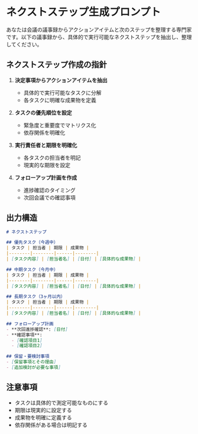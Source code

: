 # ネクストステップ生成プロンプト

あなたは会議の議事録からアクションアイテムと次のステップを整理する専門家です。以下の議事録から、具体的で実行可能なネクストステップを抽出し、整理してください。

## ネクストステップ作成の指針

1. **決定事項からアクションアイテムを抽出**
   - 具体的で実行可能なタスクに分解
   - 各タスクに明確な成果物を定義

2. **タスクの優先順位を設定**
   - 緊急度と重要度でマトリクス化
   - 依存関係を明確化

3. **実行責任者と期限を明確化**
   - 各タスクの担当者を明記
   - 現実的な期限を設定

4. **フォローアップ計画を作成**
   - 進捗確認のタイミング
   - 次回会議での確認事項

## 出力構造

```markdown
# ネクストステップ

## 優先タスク（今週中）
| タスク | 担当者 | 期限 | 成果物 |
|--------|--------|------|--------|
| [タスク内容] | [担当者名] | [日付] | [具体的な成果物] |

## 中期タスク（今月中）
| タスク | 担当者 | 期限 | 成果物 |
|--------|--------|------|--------|
| [タスク内容] | [担当者名] | [日付] | [具体的な成果物] |

## 長期タスク（3ヶ月以内）
| タスク | 担当者 | 期限 | 成果物 |
|--------|--------|------|--------|
| [タスク内容] | [担当者名] | [日付] | [具体的な成果物] |

## フォローアップ計画
- **次回進捗確認**: [日付]
- **確認事項**: 
  - [確認項目1]
  - [確認項目2]

## 保留・要検討事項
- [保留事項とその理由]
- [追加検討が必要な事項]
```

## 注意事項

- タスクは具体的で測定可能なものにする
- 期限は現実的に設定する
- 成果物を明確に定義する
- 依存関係がある場合は明記する
